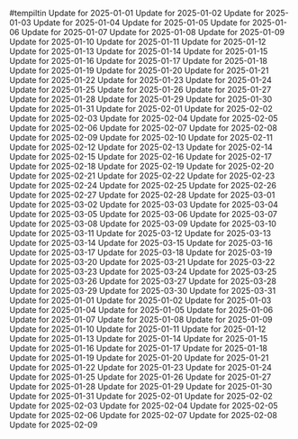 #tempiltin
Update for 2025-01-01
Update for 2025-01-02
Update for 2025-01-03
Update for 2025-01-04
Update for 2025-01-05
Update for 2025-01-06
Update for 2025-01-07
Update for 2025-01-08
Update for 2025-01-09
Update for 2025-01-10
Update for 2025-01-11
Update for 2025-01-12
Update for 2025-01-13
Update for 2025-01-14
Update for 2025-01-15
Update for 2025-01-16
Update for 2025-01-17
Update for 2025-01-18
Update for 2025-01-19
Update for 2025-01-20
Update for 2025-01-21
Update for 2025-01-22
Update for 2025-01-23
Update for 2025-01-24
Update for 2025-01-25
Update for 2025-01-26
Update for 2025-01-27
Update for 2025-01-28
Update for 2025-01-29
Update for 2025-01-30
Update for 2025-01-31
Update for 2025-02-01
Update for 2025-02-02
Update for 2025-02-03
Update for 2025-02-04
Update for 2025-02-05
Update for 2025-02-06
Update for 2025-02-07
Update for 2025-02-08
Update for 2025-02-09
Update for 2025-02-10
Update for 2025-02-11
Update for 2025-02-12
Update for 2025-02-13
Update for 2025-02-14
Update for 2025-02-15
Update for 2025-02-16
Update for 2025-02-17
Update for 2025-02-18
Update for 2025-02-19
Update for 2025-02-20
Update for 2025-02-21
Update for 2025-02-22
Update for 2025-02-23
Update for 2025-02-24
Update for 2025-02-25
Update for 2025-02-26
Update for 2025-02-27
Update for 2025-02-28
Update for 2025-03-01
Update for 2025-03-02
Update for 2025-03-03
Update for 2025-03-04
Update for 2025-03-05
Update for 2025-03-06
Update for 2025-03-07
Update for 2025-03-08
Update for 2025-03-09
Update for 2025-03-10
Update for 2025-03-11
Update for 2025-03-12
Update for 2025-03-13
Update for 2025-03-14
Update for 2025-03-15
Update for 2025-03-16
Update for 2025-03-17
Update for 2025-03-18
Update for 2025-03-19
Update for 2025-03-20
Update for 2025-03-21
Update for 2025-03-22
Update for 2025-03-23
Update for 2025-03-24
Update for 2025-03-25
Update for 2025-03-26
Update for 2025-03-27
Update for 2025-03-28
Update for 2025-03-29
Update for 2025-03-30
Update for 2025-03-31
Update for 2025-01-01
Update for 2025-01-02
Update for 2025-01-03
Update for 2025-01-04
Update for 2025-01-05
Update for 2025-01-06
Update for 2025-01-07
Update for 2025-01-08
Update for 2025-01-09
Update for 2025-01-10
Update for 2025-01-11
Update for 2025-01-12
Update for 2025-01-13
Update for 2025-01-14
Update for 2025-01-15
Update for 2025-01-16
Update for 2025-01-17
Update for 2025-01-18
Update for 2025-01-19
Update for 2025-01-20
Update for 2025-01-21
Update for 2025-01-22
Update for 2025-01-23
Update for 2025-01-24
Update for 2025-01-25
Update for 2025-01-26
Update for 2025-01-27
Update for 2025-01-28
Update for 2025-01-29
Update for 2025-01-30
Update for 2025-01-31
Update for 2025-02-01
Update for 2025-02-02
Update for 2025-02-03
Update for 2025-02-04
Update for 2025-02-05
Update for 2025-02-06
Update for 2025-02-07
Update for 2025-02-08
Update for 2025-02-09